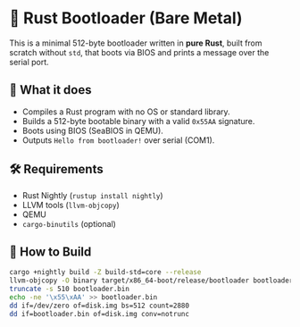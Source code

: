 # 🧪 Rust Bootloader (Bare Metal)

This is a minimal 512-byte bootloader written in **pure Rust**, built from scratch without `std`, that boots via BIOS and prints a message over the serial port.

## 🚀 What it does

- Compiles a Rust program with no OS or standard library.
- Builds a 512-byte bootable binary with a valid `0x55AA` signature.
- Boots using BIOS (SeaBIOS in QEMU).
- Outputs `Hello from bootloader!` over serial (COM1).

## 🛠 Requirements

- Rust Nightly (`rustup install nightly`)
- LLVM tools (`llvm-objcopy`)
- QEMU
- `cargo-binutils` (optional)

## 🧪 How to Build

```bash
cargo +nightly build -Z build-std=core --release
llvm-objcopy -O binary target/x86_64-boot/release/bootloader bootloader.bin
truncate -s 510 bootloader.bin
echo -ne '\x55\xAA' >> bootloader.bin
dd if=/dev/zero of=disk.img bs=512 count=2880
dd if=bootloader.bin of=disk.img conv=notrunc
